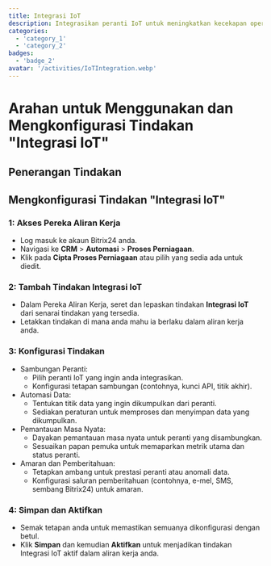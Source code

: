 ```yaml
---
title: Integrasi IoT
description: Integrasikan peranti IoT untuk meningkatkan kecekapan operasi.
categories: 
  - 'category_1'
  - 'category_2'
badges: 
  - 'badge_2'
avatar: '/activities/IoTIntegration.webp'
---
```

# Arahan untuk Menggunakan dan Mengkonfigurasi Tindakan "Integrasi IoT"

## Penerangan Tindakan

## **Mengkonfigurasi Tindakan "Integrasi IoT"**

### 1: Akses Pereka Aliran Kerja
- Log masuk ke akaun Bitrix24 anda.
- Navigasi ke **CRM** > **Automasi** > **Proses Perniagaan**.
- Klik pada **Cipta Proses Perniagaan** atau pilih yang sedia ada untuk diedit.

### 2: Tambah Tindakan Integrasi IoT
- Dalam Pereka Aliran Kerja, seret dan lepaskan tindakan **Integrasi IoT** dari senarai tindakan yang tersedia.
- Letakkan tindakan di mana anda mahu ia berlaku dalam aliran kerja anda.

### 3: Konfigurasi Tindakan
- Sambungan Peranti:
  - Pilih peranti IoT yang ingin anda integrasikan.
  - Konfigurasi tetapan sambungan (contohnya, kunci API, titik akhir).
- Automasi Data:
  - Tentukan titik data yang ingin dikumpulkan dari peranti.
  - Sediakan peraturan untuk memproses dan menyimpan data yang dikumpulkan.
- Pemantauan Masa Nyata:
  - Dayakan pemantauan masa nyata untuk peranti yang disambungkan.
  - Sesuaikan papan pemuka untuk memaparkan metrik utama dan status peranti.
- Amaran dan Pemberitahuan:
  - Tetapkan ambang untuk prestasi peranti atau anomali data.
  - Konfigurasi saluran pemberitahuan (contohnya, e-mel, SMS, sembang Bitrix24) untuk amaran.

### 4: Simpan dan Aktifkan
- Semak tetapan anda untuk memastikan semuanya dikonfigurasi dengan betul.
- Klik **Simpan** dan kemudian **Aktifkan** untuk menjadikan tindakan Integrasi IoT aktif dalam aliran kerja anda.
